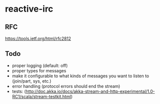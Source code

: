 # reactive-irc

## RFC

https://tools.ietf.org/html/rfc2812

## Todo

* proper logging (default: off)
* proper types for messages
* make it configurable to what kinds of messages you want to listen to (join/part, sys, etc.)
* error handling (protocol errors should end the stream)
* tests: (http://doc.akka.io/docs/akka-stream-and-http-experimental/1.0-RC1/scala/stream-testkit.html)